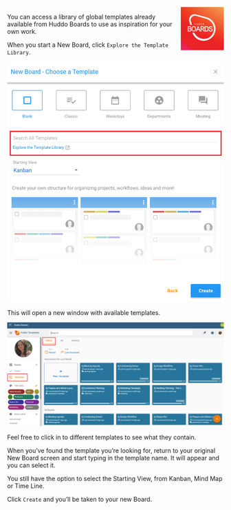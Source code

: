 <img style="float: right" src="/assets/images/boards-logo.jpg" height="100" alt="My Boards" />

You can access a library of global templates already available from Huddo Boards to use as inspiration for your own work.

When you start a New Board, click `Explore the Template Library`.

![](/assets/boards/globaltemplates1.png)

This will open a new window with available templates.

![](/assets/boards/globaltemplates2.png)

Feel free to click in to different templates to see what they contain. 

When you’ve found the template you’re looking for, return to your original New Board screen and start typing in the template name. It will appear and you can select it.

You still have the option to select the Starting View, from Kanban, Mind Map or Time Line.

Click `Create` and you’ll be taken to your new Board.
